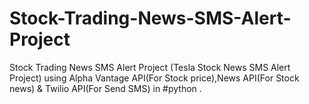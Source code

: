# Stock-Trading-News-SMS-Alert-Project
Stock Trading News SMS Alert Project (Tesla Stock News SMS Alert Project) using Alpha Vantage API(For Stock price),News API(For Stock news) & Twilio API(For Send SMS) in #python .
